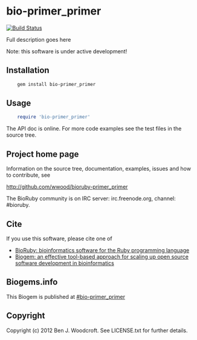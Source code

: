 # bio-primer_primer

[![Build Status](https://secure.travis-ci.org/wwood/bioruby-primer_primer.png)](http://travis-ci.org/wwood/bioruby-primer_primer)

Full description goes here

Note: this software is under active development!

## Installation

```sh
    gem install bio-primer_primer
```

## Usage

```ruby
    require 'bio-primer_primer'
```

The API doc is online. For more code examples see the test files in
the source tree.
        
## Project home page

Information on the source tree, documentation, examples, issues and
how to contribute, see

  http://github.com/wwood/bioruby-primer_primer

The BioRuby community is on IRC server: irc.freenode.org, channel: #bioruby.

## Cite

If you use this software, please cite one of
  
* [BioRuby: bioinformatics software for the Ruby programming language](http://dx.doi.org/10.1093/bioinformatics/btq475)
* [Biogem: an effective tool-based approach for scaling up open source software development in bioinformatics](http://dx.doi.org/10.1093/bioinformatics/bts080)

## Biogems.info

This Biogem is published at [#bio-primer_primer](http://biogems.info/index.html)

## Copyright

Copyright (c) 2012 Ben J. Woodcroft. See LICENSE.txt for further details.


